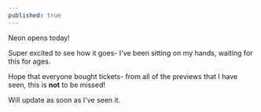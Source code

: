 ```yaml
---
published: true
---
```

Neon opens today! 

Super excited to see how it goes- I've been sitting on my hands, waiting for this for ages. 

Hope that everyone bought tickets- from all of the previews that I have seen, this is __not__ to be missed! 

Will update as soon as I've seen it.
